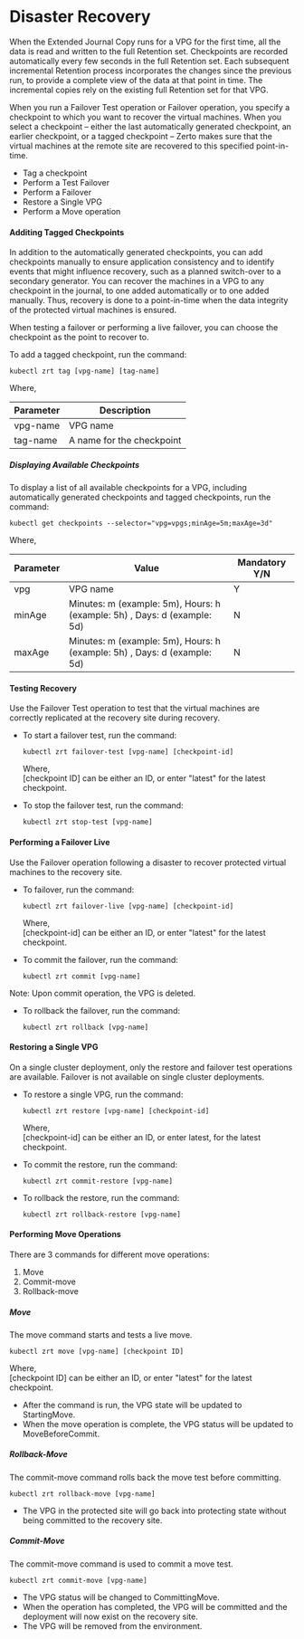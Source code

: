 # Disaster Recovery

When the Extended Journal Copy runs for a VPG for the first time, all the data is read and written to the full Retention set. Checkpoints are recorded automatically every few seconds in the full Retention set. Each subsequent incremental Retention process incorporates the changes since the previous run, to provide a complete view of the data at that point in time. The incremental copies rely on the existing full Retention set for that VPG.

When you run a Failover Test operation or Failover operation, you specify a checkpoint to which you want to recover the virtual machines. When you select a checkpoint – either the last automatically generated checkpoint, an earlier checkpoint, or a tagged checkpoint – Zerto makes sure that the virtual machines at the remote site are recovered to this specified point-in-time. 



- Tag a checkpoint
- Perform a Test Failover
- Perform a Failover
- Restore a Single VPG
- Perform a Move operation




#### Additing Tagged Checkpoints

In addition to the automatically generated checkpoints, you can add checkpoints manually to ensure application consistency and to identify events that might influence recovery, such as a planned switch-over to a secondary generator. You can recover the machines in a VPG to any checkpoint in the journal, to one added automatically or to one added manually. Thus, recovery is done to a point-in-time when the data integrity of the protected virtual machines is ensured.

When testing a failover or performing a live failover, you can choose the checkpoint as the point to recover to.

To add a tagged checkpoint, run the command:

``` shell
kubectl zrt tag [vpg-name] [tag-name]
```

Where,

| Parameter |	Description |	
| --------- | ----- | 
| vpg-name  | VPG name |
| tag-name  | A name for the checkpoint |


##### Displaying Available Checkpoints

To display a list of all available checkpoints for a VPG, including automatically generated checkpoints and tagged checkpoints, run the command:

``` shell
kubectl get checkpoints --selector="vpg=vpgs;minAge=5m;maxAge=3d"
```

Where,

| Parameter |	Value |	Mandatory Y/N |
| --------- | ----- | ------------- |
| vpg       | VPG name |	Y |
| minAge    | Minutes: m (example: 5m), Hours: h (example: 5h) , Days: d (example: 5d) | N |
| maxAge    | Minutes: m (example: 5m), Hours: h (example: 5h) , Days: d (example: 5d) | N |



#### Testing Recovery



Use the Failover Test operation to test that the virtual machines are correctly replicated at the recovery site during recovery.

-	To start a failover test, run the command:

	``` shell
	kubectl zrt failover-test [vpg-name] [checkpoint-id]
	```

	Where,</br>
	[checkpoint ID] can be either an ID, or enter "latest" for the latest checkpoint.

-	To stop the failover test, run the command:

	``` shell
	kubectl zrt stop-test [vpg-name]
	```

#### Performing a Failover Live

Use the Failover operation following a disaster to recover protected virtual machines to the recovery site.


	
-	To failover, run the command:

	``` shell
	kubectl zrt failover-live [vpg-name] [checkpoint-id]
	```

	Where,</br>
	[checkpoint-id] can be either an ID, or enter "latest" for the latest checkpoint.

-	To commit the failover, run the command:

	``` shell
	kubectl zrt commit [vpg-name]
	```

<span class="Note">Note: Upon commit operation, the VPG is deleted.</span>
	
-	To rollback the failover, run the command:

	``` shell
	kubectl zrt rollback [vpg-name]
	```
	
#### Restoring a Single VPG

On a single cluster deployment, only the restore and failover test operations are available. Failover is not available on  single cluster deployments.

-	To restore a single VPG, run the command:

	``` shell
	kubectl zrt restore [vpg-name] [checkpoint-id]
	```
	
	Where,</br>
	[checkpoint-id] can be either an ID, or enter latest, for the latest checkpoint.

-	To commit the restore, run the command:


	``` shell
	kubectl zrt commit-restore [vpg-name]
	```

-	To rollback the restore, run the command:


	``` shell
	kubectl zrt rollback-restore [vpg-name]
	```

#### Performing Move Operations

There are 3 commands for different move operations:

1. Move
2. Commit-move
3. Rollback-move

##### Move

The move command starts and tests a live move. 

```
kubectl zrt move [vpg-name] [checkpoint ID]
```

Where,</br>
[checkpoint ID] can be either an ID, or enter "latest" for the latest checkpoint.

- After the command is run, the VPG state will be updated to StartingMove.
- When the move operation is complete, the VPG status will be updated to MoveBeforeCommit.

##### Rollback-Move

The commit-move command rolls back the move test before committing.

```
kubectl zrt rollback-move [vpg-name]
```

- The VPG in the protected site will go back into protecting state without being committed to the recovery site.

##### Commit-Move

The commit-move command is used to commit a move test.

```
kubectl zrt commit-move [vpg-name]
```

- The VPG status will be changed to CommittingMove.
- When the operation has completed, the VPG will be committed and the deployment will now exist on the recovery site.
- The VPG will be removed from the environment.
